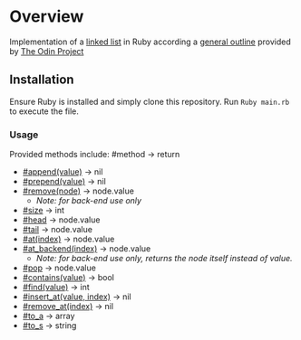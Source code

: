 # Overview
Implementation of a [linked list](https://en.wikipedia.org/wiki/Linked_list) in Ruby according a [general outline](https://www.theodinproject.com/lessons/ruby-linked-lists) provided by [The Odin Project](https://www.theodinproject.com/)

## Installation
Ensure Ruby is installed and simply clone this repository.
Run `Ruby main.rb` to execute the file.

### Usage
Provided methods include:
#method -> return

- [#append(value)](lib/linkedlist.rb#L21) -> nil
- [#prepend(value)](lib/linkedlist.rb#L37) -> nil
- [#remove(node)](lib/linkedlist.rb#L43)  -> node.value
  - *Note: for back-end use only*
- [#size](lib/linkedlist.rb#L50) -> int
- [#head](lib/linkedlist.rb#L67) -> node.value
- [#tail](lib/linkedlist.rb#L72) -> node.value
- [#at(index)](lib/linkedlist.rb#L79) -> node.value
- [#at_backend(index)](lib/linkedlist.rb#L96) -> node.value
  - *Note: for back-end use only, returns the node itself instead of value.*
- [#pop](lib/linkedlist.rb#L108) -> node.value
- [#contains(value)](lib/linkedlist.rb#L123) -> bool
- [#find(value)](lib/linkedlist.rb#L135) -> int
- [#insert_at(value, index)](lib/linkedlist.rb#L148) -> nil
- [#remove_at(index)](lib/linkedlist.rb#L169) -> nil
- [#to_a](lib/linkedlist.rb#L185) -> array
- [#to_s](lib/linkedlist.rb#L200) -> string 
